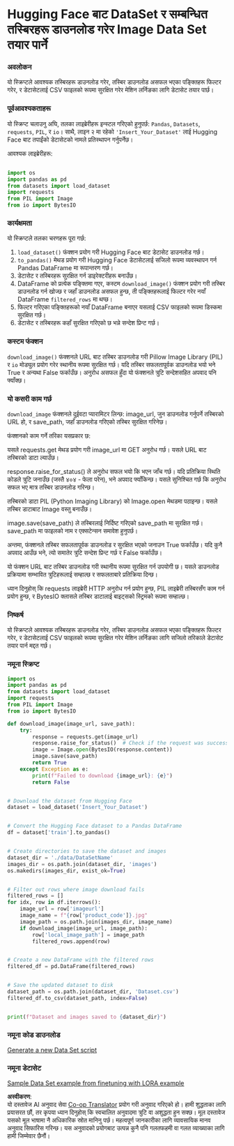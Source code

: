 <!--
CO_OP_TRANSLATOR_METADATA:
{
  "original_hash": "3cd0b727945d57998f1096763df56a84",
  "translation_date": "2025-07-17T05:47:15+00:00",
  "source_file": "md/03.FineTuning/CreatingSampleData.md",
  "language_code": "ne"
}
-->
# Hugging Face बाट DataSet र सम्बन्धित तस्बिरहरू डाउनलोड गरेर Image Data Set तयार पार्ने

### अवलोकन

यो स्क्रिप्टले आवश्यक तस्बिरहरू डाउनलोड गरेर, तस्बिर डाउनलोड असफल भएका पङ्क्तिहरू फिल्टर गरेर, र डेटासेटलाई CSV फाइलको रूपमा सुरक्षित गरेर मेशिन लर्निङका लागि डेटासेट तयार पार्छ।

### पूर्वआवश्यकताहरू

यो स्क्रिप्ट चलाउनु अघि, तलका लाइब्रेरीहरू इन्स्टल गरिएको हुनुपर्छ: `Pandas`, `Datasets`, `requests`, `PIL`, र `io`। साथै, लाइन २ मा रहेको `'Insert_Your_Dataset'` लाई Hugging Face बाट तपाईंको डेटासेटको नामले प्रतिस्थापन गर्नुपर्नेछ।

आवश्यक लाइब्रेरीहरू:

```python

import os
import pandas as pd
from datasets import load_dataset
import requests
from PIL import Image
from io import BytesIO
```

### कार्यक्षमता

यो स्क्रिप्टले तलका चरणहरू पूरा गर्छ:

1. `load_dataset()` फंक्शन प्रयोग गरी Hugging Face बाट डेटासेट डाउनलोड गर्छ।
2. `to_pandas()` मेथड प्रयोग गरी Hugging Face डेटासेटलाई सजिलो रूपमा व्यवस्थापन गर्न Pandas DataFrame मा रूपान्तरण गर्छ।
3. डेटासेट र तस्बिरहरू सुरक्षित गर्न डाइरेक्टरीहरू बनाउँछ।
4. DataFrame को प्रत्येक पङ्क्तिमा गएर, कस्टम `download_image()` फंक्शन प्रयोग गरी तस्बिर डाउनलोड गर्न खोज्छ र जहाँ डाउनलोड असफल हुन्छ, ती पङ्क्तिहरूलाई फिल्टर गरेर नयाँ DataFrame `filtered_rows` मा थप्छ।
5. फिल्टर गरिएका पङ्क्तिहरूको नयाँ DataFrame बनाएर यसलाई CSV फाइलको रूपमा डिस्कमा सुरक्षित गर्छ।
6. डेटासेट र तस्बिरहरू कहाँ सुरक्षित गरिएको छ भन्ने सन्देश प्रिन्ट गर्छ।

### कस्टम फंक्शन

`download_image()` फंक्शनले URL बाट तस्बिर डाउनलोड गरी Pillow Image Library (PIL) र `io` मोड्युल प्रयोग गरेर स्थानीय रूपमा सुरक्षित गर्छ। यदि तस्बिर सफलतापूर्वक डाउनलोड भयो भने True र अन्यथा False फर्काउँछ। अनुरोध असफल हुँदा यो फंक्शनले त्रुटि सन्देशसहित अपवाद पनि फ्याँक्छ।

### यो कसरी काम गर्छ

`download_image` फंक्शनले दुईवटा प्यारामिटर लिन्छ: image_url, जुन डाउनलोड गर्नुपर्ने तस्बिरको URL हो, र save_path, जहाँ डाउनलोड गरिएको तस्बिर सुरक्षित गरिनेछ।

फंक्शनको काम गर्ने तरिका यसप्रकार छ:

यसले requests.get मेथड प्रयोग गरी image_url मा GET अनुरोध गर्छ। यसले URL बाट तस्बिरको डाटा ल्याउँछ।

response.raise_for_status() ले अनुरोध सफल भयो कि भएन जाँच गर्छ। यदि प्रतिक्रिया स्थिति कोडले त्रुटि जनाउँछ (जस्तै ४०४ - फेला परेन), भने अपवाद फ्याँकिन्छ। यसले सुनिश्चित गर्छ कि अनुरोध सफल भए मात्र तस्बिर डाउनलोड गरिन्छ।

तस्बिरको डाटा PIL (Python Imaging Library) को Image.open मेथडमा पठाइन्छ। यसले तस्बिर डाटाबाट Image वस्तु बनाउँछ।

image.save(save_path) ले तस्बिरलाई निर्दिष्ट गरिएको save_path मा सुरक्षित गर्छ। save_path मा फाइलको नाम र एक्सटेन्सन समावेश हुनुपर्छ।

अन्तमा, फंक्शनले तस्बिर सफलतापूर्वक डाउनलोड र सुरक्षित भएको जनाउन True फर्काउँछ। यदि कुनै अपवाद आउँछ भने, त्यो समातेर त्रुटि सन्देश प्रिन्ट गर्छ र False फर्काउँछ।

यो फंक्शन URL बाट तस्बिर डाउनलोड गरी स्थानीय रूपमा सुरक्षित गर्न उपयोगी छ। यसले डाउनलोड प्रक्रियामा सम्भावित त्रुटिहरूलाई सम्हाल्छ र सफलताबारे प्रतिक्रिया दिन्छ।

ध्यान दिनुहोस् कि requests लाइब्रेरी HTTP अनुरोध गर्न प्रयोग हुन्छ, PIL लाइब्रेरी तस्बिरसँग काम गर्न प्रयोग हुन्छ, र BytesIO क्लासले तस्बिर डाटालाई बाइट्सको स्ट्रिमको रूपमा सम्हाल्छ।

### निष्कर्ष

यो स्क्रिप्टले आवश्यक तस्बिरहरू डाउनलोड गरेर, तस्बिर डाउनलोड असफल भएका पङ्क्तिहरू फिल्टर गरेर, र डेटासेटलाई CSV फाइलको रूपमा सुरक्षित गरेर मेशिन लर्निङका लागि सजिलो तरिकाले डेटासेट तयार पार्न मद्दत गर्छ।

### नमूना स्क्रिप्ट

```python
import os
import pandas as pd
from datasets import load_dataset
import requests
from PIL import Image
from io import BytesIO

def download_image(image_url, save_path):
    try:
        response = requests.get(image_url)
        response.raise_for_status()  # Check if the request was successful
        image = Image.open(BytesIO(response.content))
        image.save(save_path)
        return True
    except Exception as e:
        print(f"Failed to download {image_url}: {e}")
        return False


# Download the dataset from Hugging Face
dataset = load_dataset('Insert_Your_Dataset')


# Convert the Hugging Face dataset to a Pandas DataFrame
df = dataset['train'].to_pandas()


# Create directories to save the dataset and images
dataset_dir = './data/DataSetName'
images_dir = os.path.join(dataset_dir, 'images')
os.makedirs(images_dir, exist_ok=True)


# Filter out rows where image download fails
filtered_rows = []
for idx, row in df.iterrows():
    image_url = row['imageurl']
    image_name = f"{row['product_code']}.jpg"
    image_path = os.path.join(images_dir, image_name)
    if download_image(image_url, image_path):
        row['local_image_path'] = image_path
        filtered_rows.append(row)


# Create a new DataFrame with the filtered rows
filtered_df = pd.DataFrame(filtered_rows)


# Save the updated dataset to disk
dataset_path = os.path.join(dataset_dir, 'Dataset.csv')
filtered_df.to_csv(dataset_path, index=False)


print(f"Dataset and images saved to {dataset_dir}")
```

### नमूना कोड डाउनलोड  
[Generate a new Data Set script](../../../../code/04.Finetuning/generate_dataset.py)

### नमूना डेटासेट  
[Sample Data Set example from finetuning with LORA example](../../../../code/04.Finetuning/olive-ort-example/dataset/dataset-classification.json)

**अस्वीकरण**:  
यो दस्तावेज AI अनुवाद सेवा [Co-op Translator](https://github.com/Azure/co-op-translator) प्रयोग गरी अनुवाद गरिएको हो। हामी शुद्धताका लागि प्रयासरत छौं, तर कृपया ध्यान दिनुहोस् कि स्वचालित अनुवादमा त्रुटि वा अशुद्धता हुन सक्छ। मूल दस्तावेज यसको मूल भाषामा नै अधिकारिक स्रोत मानिनु पर्छ। महत्वपूर्ण जानकारीका लागि व्यावसायिक मानव अनुवाद सिफारिस गरिन्छ। यस अनुवादको प्रयोगबाट उत्पन्न कुनै पनि गलतफहमी वा गलत व्याख्याका लागि हामी जिम्मेवार छैनौं।